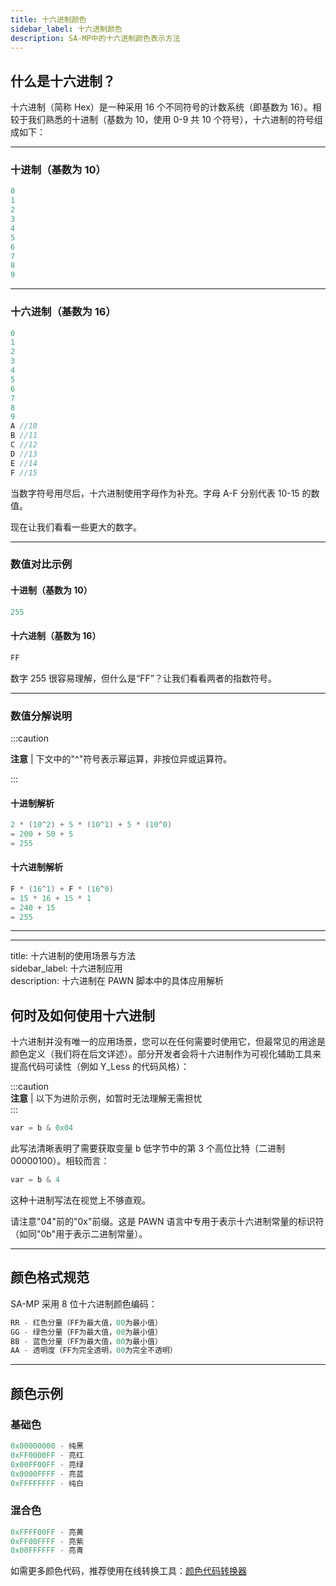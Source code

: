 ```yaml
---
title: 十六进制颜色
sidebar_label: 十六进制颜色
description: SA-MP中的十六进制颜色表示方法
---
```


## 什么是十六进制？

十六进制（简称 Hex）是一种采用 16 个不同符号的计数系统（即基数为 16）。相较于我们熟悉的十进制（基数为 10，使用 0-9 共 10 个符号），十六进制的符号组成如下：

---

### 十进制（基数为 10）

```c
0
1
2
3
4
5
6
7
8
9
```

---

### 十六进制（基数为 16）

```c
0
1
2
3
4
5
6
7
8
9
A //10
B //11
C //12
D //13
E //14
F //15
```

当数字符号用尽后，十六进制使用字母作为补充。字母 A-F 分别代表 10-15 的数值。

现在让我们看看一些更大的数字。

---

### 数值对比示例

#### 十进制（基数为 10）

```c
255
```

#### 十六进制（基数为 16）

```c
FF
```

数字 255 很容易理解，但什么是“FF”？让我们看看两者的指数符号。

---

### 数值分解说明

:::caution

**注意**​ | 下文中的"^"符号表示幂运算，非按位异或运算符。

:::

#### 十进制解析

```c
2 * (10^2) + 5 * (10^1) + 5 * (10^0)
= 200 + 50 + 5
= 255
```

#### 十六进制解析

```c
F * (16^1) + F * (16^0)
= 15 * 16 + 15 * 1
= 240 + 15
= 255
```

---

---

title: 十六进制的使用场景与方法  
sidebar_label: 十六进制应用  
description: 十六进制在 PAWN 脚本中的具体应用解析

## 何时及如何使用十六进制

十六进制并没有唯一的应用场景，您可以在任何需要时使用它，但最常见的用途是颜色定义（我们将在后文详述）。部分开发者会将十六进制作为可视化辅助工具来提高代码可读性（例如 Y_Less 的代码风格）：

:::caution  
**注意**​ | 以下为进阶示例，如暂时无法理解无需担忧  
:::

```c
var = b & 0x04
```

此写法清晰表明了需要获取变量 b 低字节中的第 3 个高位比特（二进制 00000100）。相较而言：

```c
var = b & 4
```

这种十进制写法在视觉上不够直观。

请注意"04"前的"0x"前缀。这是 PAWN 语言中专用于表示十六进制常量的标识符（如同"0b"用于表示二进制常量）。

---

## 颜色格式规范

SA-MP 采用 8 位十六进制颜色编码：

```c
RR - 红色分量（FF为最大值，00为最小值）
GG - 绿色分量（FF为最大值，00为最小值）
BB - 蓝色分量（FF为最大值，00为最小值）
AA - 透明度（FF为完全透明，00为完全不透明）
```

---

## 颜色示例

### 基础色

```c
0x00000000 - 纯黑
0xFF0000FF - 亮红
0x00FF00FF - 亮绿
0x0000FFFF - 亮蓝
0xFFFFFFFF - 纯白
```

### 混合色

```c
0xFFFF00FF - 亮黄
0xFF00FFFF - 亮紫
0x00FFFFFF - 亮青
```

如需更多颜色代码，推荐使用在线转换工具：[颜色代码转换器](https://www.colorhexa.com/)
